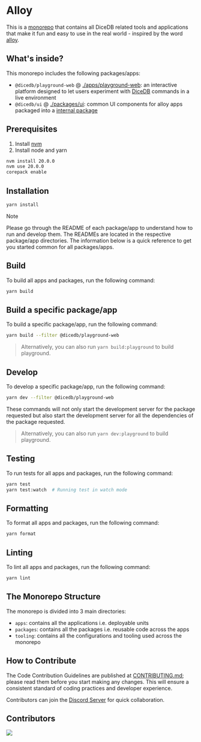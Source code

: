 # Alloy

This is a [monorepo](https://monorepo.tools/) that contains all DiceDB related tools and applications that make it fun and easy to use in the real world - inspired by the word [alloy](https://en.wikipedia.org/wiki/Alloy).

## What's inside?

This monorepo includes the following packages/apps:

- `@dicedb/playground-web` @ [./apps/playground-web](./apps/playground-web): an interactive platform designed to let users experiment with [DiceDB](https://github.com/dicedb/dice/) commands in a live environment
- `@dicedb/ui` @ [./packages/ui](./packages/ui): common UI components for alloy apps packaged into a [internal package](https://turbo.build/repo/docs/core-concepts/internal-packages)

## Prerequisites

1. Install [nvm](https://github.com/nvm-sh/nvm)
2. Install node and yarn

```bash
nvm install 20.0.0
nvm use 20.0.0
corepack enable
```

## Installation

```bash
yarn install
```

> [!NOTE]
> Please go through the README of each package/app to understand how to run and develop them. The READMEs are located in the respective package/app directories. The information below is a quick reference to get you started common for all packages/apps.

## Build

To build all apps and packages, run the following command:

```bash
yarn build
```

## Build a specific package/app

To build a specific package/app, run the following command:

```bash
yarn build --filter @dicedb/playground-web
```

> Alternatively, you can also run `yarn build:playground` to build playground.

## Develop

To develop a specific package/app, run the following command:

```bash
yarn dev --filter @dicedb/playground-web
```

These commands will not only start the development server for the package requested but also start the development server for all the dependencies of the package requested.

> Alternatively, you can also run `yarn dev:playground` to build playground.

## Testing

To run tests for all apps and packages, run the following command:

```bash
yarn test
yarn test:watch  # Running test in watch mode
```

## Formatting

To format all apps and packages, run the following command:

```bash
yarn format
```

## Linting

To lint all apps and packages, run the following command:

```bash
yarn lint
```

## The Monorepo Structure

The monorepo is divided into 3 main directories:
- `apps`: contains all the applications i.e. deployable units
- `packages`: contains all the packages i.e. reusable code across the apps
- `tooling`: contains all the configurations and tooling used across the monorepo

## How to Contribute

The Code Contribution Guidelines are published at [CONTRIBUTING.md](CONTRIBUTING.md); please read them before you start making any changes. This will ensure a consistent standard of coding practices and developer experience.

Contributors can join the [Discord Server](https://discord.gg/6r8uXWtXh7) for quick collaboration.

## Contributors

<a href = "https://github.com/dicedb/playground-web/graphs/contributors">
  <img src = "https://contrib.rocks/image?repo=dicedb/playground-web"/>
</a>
